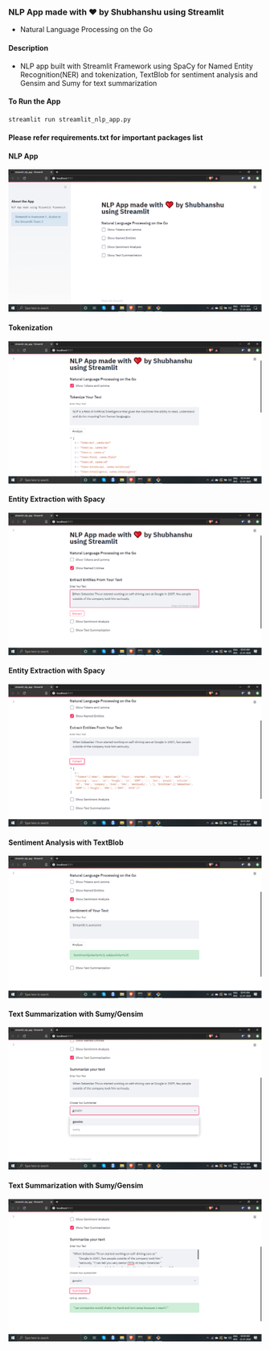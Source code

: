 ### NLP App made with ❤ by Shubhanshu using Streamlit
 - Natural Language Processing on the Go

#### Description
 - NLP app built with Streamlit Framework using SpaCy for Named Entity Recognition(NER) and tokenization, TextBlob for sentiment analysis and Gensim and Sumy for text summarization

#### To Run the App
```bash
streamlit run streamlit_nlp_app.py
```

#### Please refer requirements.txt for important packages list

#### NLP App
![](images/image1.png)


#### Tokenization
![](images/image2.png)

#### Entity Extraction with Spacy
![](images/image3.png)

#### Entity Extraction with Spacy
![](images/image4.png)

#### Sentiment Analysis with TextBlob
![](images/image5.png)

#### Text Summarization with Sumy/Gensim
![](images/image6.png)

#### Text Summarization with Sumy/Gensim
![](images/image7.png)
